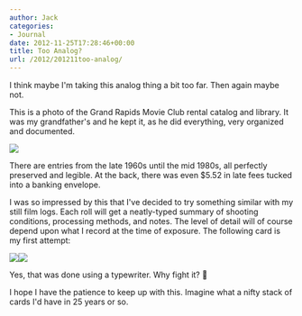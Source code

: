```yaml
---
author: Jack
categories:
- Journal
date: 2012-11-25T17:28:46+00:00
title: Too Analog?
url: /2012/201211too-analog/
---
```


I think maybe I'm taking this analog thing a bit too far. Then again maybe not.

This is a photo of the Grand Rapids Movie Club rental catalog and library. It was my grandfather's and he kept it, as he did everything, very organized and documented. 


![][1] 

There are entries from the late 1960s until the mid 1980s, all perfectly preserved and legible. At the back, there was even $5.52 in late fees tucked into a banking envelope.&nbsp;

I was so impressed by this that I've decided to try something similar with my still film logs. Each roll will get a neatly-typed summary of shooting conditions, processing methods, and notes. The level of detail will of course depend upon what I record at the time of exposure. The following card is my first attempt:

<div class="image-gallery-wrapper">
  <img src="/wp-content/uploads/2012/11/20120634.jpg" /><img src="/wp-content/uploads/2012/11/20120635.jpg" />
</div>

Yes, that was done using a typewriter. Why fight it? 🙂

I hope I have the patience to keep up with this. Imagine what a nifty stack of cards I'd have in 25 years or so.

 [1]: /wp-content/uploads/2012/11/20120633.jpg